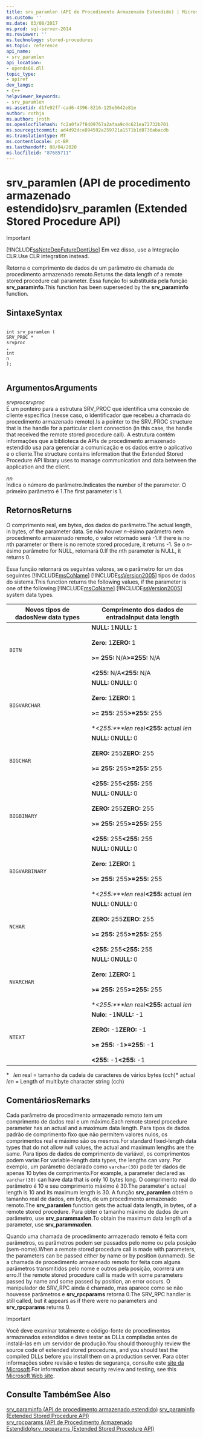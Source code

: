 ```yaml
---
title: srv_paramlen (API de Procedimento Armazenado Estendido) | Microsoft Docs
ms.custom: ''
ms.date: 03/08/2017
ms.prod: sql-server-2014
ms.reviewer: ''
ms.technology: stored-procedures
ms.topic: reference
api_name:
- srv_paramlen
api_location:
- opends60.dll
topic_type:
- apiref
dev_langs:
- C++
helpviewer_keywords:
- srv_paramlen
ms.assetid: d1fe92ff-cad6-4396-8216-125e5642e81e
author: rothja
ms.author: jroth
ms.openlocfilehash: fc2a0fa7f8409767a2afaa9c4c621ea72732b701
ms.sourcegitcommit: ad4d92dce894592a259721a1571b1d8736abacdb
ms.translationtype: MT
ms.contentlocale: pt-BR
ms.lasthandoff: 08/04/2020
ms.locfileid: "87685711"
---
```

# <a name="srv_paramlen-extended-stored-procedure-api"></a><span data-ttu-id="69e60-102">srv_paramlen (API de procedimento armazenado estendido)</span><span class="sxs-lookup"><span data-stu-id="69e60-102">srv_paramlen (Extended Stored Procedure API)</span></span>
    
> [!IMPORTANT]  
>  [!INCLUDE[ssNoteDepFutureDontUse](../../includes/ssnotedepfuturedontuse-md.md)] <span data-ttu-id="69e60-103">Em vez disso, use a Integração CLR.</span><span class="sxs-lookup"><span data-stu-id="69e60-103">Use CLR integration instead.</span></span>  
  
 <span data-ttu-id="69e60-104">Retorna o comprimento de dados de um parâmetro de chamada de procedimento armazenado remoto.</span><span class="sxs-lookup"><span data-stu-id="69e60-104">Returns the data length of a remote stored procedure call parameter.</span></span> <span data-ttu-id="69e60-105">Essa função foi substituída pela função **srv_paraminfo**.</span><span class="sxs-lookup"><span data-stu-id="69e60-105">This function has been superseded by the **srv_paraminfo** function.</span></span>  
  
## <a name="syntax"></a><span data-ttu-id="69e60-106">Sintaxe</span><span class="sxs-lookup"><span data-stu-id="69e60-106">Syntax</span></span>  
  
```  
  
int srv_paramlen (  
SRV_PROC *  
srvproc  
,  
int  
n   
);  
  
```  
  
## <a name="arguments"></a><span data-ttu-id="69e60-107">Argumentos</span><span class="sxs-lookup"><span data-stu-id="69e60-107">Arguments</span></span>  
 <span data-ttu-id="69e60-108">*srvproc*</span><span class="sxs-lookup"><span data-stu-id="69e60-108">*srvproc*</span></span>  
 <span data-ttu-id="69e60-109">É um ponteiro para a estrutura SRV_PROC que identifica uma conexão de cliente específica (nesse caso, o identificador que recebeu a chamada do procedimento armazenado remoto).</span><span class="sxs-lookup"><span data-stu-id="69e60-109">Is a pointer to the SRV_PROC structure that is the handle for a particular client connection (in this case, the handle that received the remote stored procedure call).</span></span> <span data-ttu-id="69e60-110">A estrutura contém informações que a biblioteca de APIs de procedimento armazenado estendido usa para gerenciar a comunicação e os dados entre o aplicativo e o cliente.</span><span class="sxs-lookup"><span data-stu-id="69e60-110">The structure contains information that the Extended Stored Procedure API library uses to manage communication and data between the application and the client.</span></span>  
  
 <span data-ttu-id="69e60-111">*n*</span><span class="sxs-lookup"><span data-stu-id="69e60-111">*n*</span></span>  
 <span data-ttu-id="69e60-112">Indica o número do parâmetro.</span><span class="sxs-lookup"><span data-stu-id="69e60-112">Indicates the number of the parameter.</span></span> <span data-ttu-id="69e60-113">O primeiro parâmetro é 1.</span><span class="sxs-lookup"><span data-stu-id="69e60-113">The first parameter is 1.</span></span>  
  
## <a name="returns"></a><span data-ttu-id="69e60-114">Retornos</span><span class="sxs-lookup"><span data-stu-id="69e60-114">Returns</span></span>  
 <span data-ttu-id="69e60-115">O comprimento real, em bytes, dos dados do parâmetro.</span><span class="sxs-lookup"><span data-stu-id="69e60-115">The actual length, in bytes, of the parameter data.</span></span> <span data-ttu-id="69e60-116">Se não houver *n*-ésimo parâmetro nem procedimento armazenado remoto, o valor retornado será -1.</span><span class="sxs-lookup"><span data-stu-id="69e60-116">If there is no *n*th parameter or there is no remote stored procedure, it returns -1.</span></span> <span data-ttu-id="69e60-117">Se o *n*-ésimo parâmetro for NULL, retornará 0.</span><span class="sxs-lookup"><span data-stu-id="69e60-117">If the *n*th parameter is NULL, it returns 0.</span></span>  
  
 <span data-ttu-id="69e60-118">Essa função retornará os seguintes valores, se o parâmetro for um dos seguintes [!INCLUDE[msCoName](../../includes/msconame-md.md)] [!INCLUDE[ssVersion2005](../../includes/ssversion2005-md.md)] tipos de dados do sistema.</span><span class="sxs-lookup"><span data-stu-id="69e60-118">This function returns the following values, if the parameter is one of the following [!INCLUDE[msCoName](../../includes/msconame-md.md)] [!INCLUDE[ssVersion2005](../../includes/ssversion2005-md.md)] system data types.</span></span>  
  
|<span data-ttu-id="69e60-119">Novos tipos de dados</span><span class="sxs-lookup"><span data-stu-id="69e60-119">New data types</span></span>|<span data-ttu-id="69e60-120">Comprimento dos dados de entrada</span><span class="sxs-lookup"><span data-stu-id="69e60-120">Input data length</span></span>|  
|--------------------|-----------------------|  
|`BITN`|<span data-ttu-id="69e60-121">**NULL:** 1</span><span class="sxs-lookup"><span data-stu-id="69e60-121">**NULL:** 1</span></span><br /><br /> <span data-ttu-id="69e60-122">**Zero:** 1</span><span class="sxs-lookup"><span data-stu-id="69e60-122">**ZERO:** 1</span></span><br /><br /> <span data-ttu-id="69e60-123">**>= 255:** N/A</span><span class="sxs-lookup"><span data-stu-id="69e60-123">**>=255:** N/A</span></span><br /><br /> <span data-ttu-id="69e60-124">**<255:** N/A</span><span class="sxs-lookup"><span data-stu-id="69e60-124">**<255:** N/A</span></span>|  
|`BIGVARCHAR`|<span data-ttu-id="69e60-125">**NULL:** 0</span><span class="sxs-lookup"><span data-stu-id="69e60-125">**NULL:** 0</span></span><br /><br /> <span data-ttu-id="69e60-126">**Zero:** 1</span><span class="sxs-lookup"><span data-stu-id="69e60-126">**ZERO:** 1</span></span><br /><br /> <span data-ttu-id="69e60-127">**>= 255:** 255</span><span class="sxs-lookup"><span data-stu-id="69e60-127">**>=255:** 255</span></span><br /><br /> <span data-ttu-id="69e60-128">\**<255:\*\*\*len* real</span><span class="sxs-lookup"><span data-stu-id="69e60-128">**<255:** actual *len*</span></span>|  
|`BIGCHAR`|<span data-ttu-id="69e60-129">**NULL:** 0</span><span class="sxs-lookup"><span data-stu-id="69e60-129">**NULL:** 0</span></span><br /><br /> <span data-ttu-id="69e60-130">**ZERO:** 255</span><span class="sxs-lookup"><span data-stu-id="69e60-130">**ZERO:** 255</span></span><br /><br /> <span data-ttu-id="69e60-131">**>= 255:** 255</span><span class="sxs-lookup"><span data-stu-id="69e60-131">**>=255:** 255</span></span><br /><br /> <span data-ttu-id="69e60-132">**<255:** 255</span><span class="sxs-lookup"><span data-stu-id="69e60-132">**<255:** 255</span></span>|  
|`BIGBINARY`|<span data-ttu-id="69e60-133">**NULL:** 0</span><span class="sxs-lookup"><span data-stu-id="69e60-133">**NULL:** 0</span></span><br /><br /> <span data-ttu-id="69e60-134">**ZERO:** 255</span><span class="sxs-lookup"><span data-stu-id="69e60-134">**ZERO:** 255</span></span><br /><br /> <span data-ttu-id="69e60-135">**>= 255:** 255</span><span class="sxs-lookup"><span data-stu-id="69e60-135">**>=255:** 255</span></span><br /><br /> <span data-ttu-id="69e60-136">**<255:** 255</span><span class="sxs-lookup"><span data-stu-id="69e60-136">**<255:** 255</span></span>|  
|`BIGVARBINARY`|<span data-ttu-id="69e60-137">**NULL:** 0</span><span class="sxs-lookup"><span data-stu-id="69e60-137">**NULL:** 0</span></span><br /><br /> <span data-ttu-id="69e60-138">**Zero:** 1</span><span class="sxs-lookup"><span data-stu-id="69e60-138">**ZERO:** 1</span></span><br /><br /> <span data-ttu-id="69e60-139">**>= 255:** 255</span><span class="sxs-lookup"><span data-stu-id="69e60-139">**>=255:** 255</span></span><br /><br /> <span data-ttu-id="69e60-140">\**<255:\*\*\*len* real</span><span class="sxs-lookup"><span data-stu-id="69e60-140">**<255:** actual *len*</span></span>|  
|`NCHAR`|<span data-ttu-id="69e60-141">**NULL:** 0</span><span class="sxs-lookup"><span data-stu-id="69e60-141">**NULL:** 0</span></span><br /><br /> <span data-ttu-id="69e60-142">**ZERO:** 255</span><span class="sxs-lookup"><span data-stu-id="69e60-142">**ZERO:** 255</span></span><br /><br /> <span data-ttu-id="69e60-143">**>= 255:** 255</span><span class="sxs-lookup"><span data-stu-id="69e60-143">**>=255:** 255</span></span><br /><br /> <span data-ttu-id="69e60-144">**<255:** 255</span><span class="sxs-lookup"><span data-stu-id="69e60-144">**<255:** 255</span></span>|  
|`NVARCHAR`|<span data-ttu-id="69e60-145">**NULL:** 0</span><span class="sxs-lookup"><span data-stu-id="69e60-145">**NULL:** 0</span></span><br /><br /> <span data-ttu-id="69e60-146">**Zero:** 1</span><span class="sxs-lookup"><span data-stu-id="69e60-146">**ZERO:** 1</span></span><br /><br /> <span data-ttu-id="69e60-147">**>= 255:** 255</span><span class="sxs-lookup"><span data-stu-id="69e60-147">**>=255:** 255</span></span><br /><br /> <span data-ttu-id="69e60-148">\**<255:\*\*\*len* real</span><span class="sxs-lookup"><span data-stu-id="69e60-148">**<255:** actual *len*</span></span>|  
|`NTEXT`|<span data-ttu-id="69e60-149">**Nulo:** -1</span><span class="sxs-lookup"><span data-stu-id="69e60-149">**NULL:** -1</span></span><br /><br /> <span data-ttu-id="69e60-150">**ZERO:** -1</span><span class="sxs-lookup"><span data-stu-id="69e60-150">**ZERO:** -1</span></span><br /><br /> <span data-ttu-id="69e60-151">**>= 255:** -1</span><span class="sxs-lookup"><span data-stu-id="69e60-151">**>=255:** -1</span></span><br /><br /> <span data-ttu-id="69e60-152">**<255:** -1</span><span class="sxs-lookup"><span data-stu-id="69e60-152">**<255:** -1</span></span>|  
  
 <span data-ttu-id="69e60-153">\*   *len* real = tamanho da cadeia de caracteres de vários bytes (cch)</span><span class="sxs-lookup"><span data-stu-id="69e60-153">\*   actual *len* = Length of multibyte character string (cch)</span></span>  
  
## <a name="remarks"></a><span data-ttu-id="69e60-154">Comentários</span><span class="sxs-lookup"><span data-stu-id="69e60-154">Remarks</span></span>  
 <span data-ttu-id="69e60-155">Cada parâmetro de procedimento armazenado remoto tem um comprimento de dados real e um máximo.</span><span class="sxs-lookup"><span data-stu-id="69e60-155">Each remote stored procedure parameter has an actual and a maximum data length.</span></span> <span data-ttu-id="69e60-156">Para tipos de dados padrão de comprimento fixo que não permitem valores nulos, os comprimentos real e máximo são os mesmos.</span><span class="sxs-lookup"><span data-stu-id="69e60-156">For standard fixed-length data types that do not allow null values, the actual and maximum lengths are the same.</span></span> <span data-ttu-id="69e60-157">Para tipos de dados de comprimento de variável, os comprimentos podem variar.</span><span class="sxs-lookup"><span data-stu-id="69e60-157">For variable-length data types, the lengths can vary.</span></span> <span data-ttu-id="69e60-158">Por exemplo, um parâmetro declarado como `varchar(30)` pode ter dados de apenas 10 bytes de comprimento.</span><span class="sxs-lookup"><span data-stu-id="69e60-158">For example, a parameter declared as `varchar(30)` can have data that is only 10 bytes long.</span></span> <span data-ttu-id="69e60-159">O comprimento real do parâmetro é 10 e seu comprimento máximo é 30.</span><span class="sxs-lookup"><span data-stu-id="69e60-159">The parameter's actual length is 10 and its maximum length is 30.</span></span> <span data-ttu-id="69e60-160">A função **srv_paramlen** obtém o tamanho real de dados, em bytes, de um procedimento armazenado remoto.</span><span class="sxs-lookup"><span data-stu-id="69e60-160">The **srv_paramlen** function gets the actual data length, in bytes, of a remote stored procedure.</span></span> <span data-ttu-id="69e60-161">Para obter o tamanho máximo de dados de um parâmetro, use **srv_parammaxlen**.</span><span class="sxs-lookup"><span data-stu-id="69e60-161">To obtain the maximum data length of a parameter, use **srv_parammaxlen**.</span></span>  
  
 <span data-ttu-id="69e60-162">Quando uma chamada de procedimento armazenado remoto é feita com parâmetros, os parâmetros podem ser passados pelo nome ou pela posição (sem-nome).</span><span class="sxs-lookup"><span data-stu-id="69e60-162">When a remote stored procedure call is made with parameters, the parameters can be passed either by name or by position (unnamed).</span></span> <span data-ttu-id="69e60-163">Se a chamada de procedimento armazenado remoto for feita com alguns parâmetros transmitidos pelo nome e outros pela posição, ocorrerá um erro.</span><span class="sxs-lookup"><span data-stu-id="69e60-163">If the remote stored procedure call is made with some parameters passed by name and some passed by position, an error occurs.</span></span> <span data-ttu-id="69e60-164">O manipulador de SRV_RPC ainda é chamado, mas aparece como se não houvesse parâmetros e **srv_rpcparams** retorna 0.</span><span class="sxs-lookup"><span data-stu-id="69e60-164">The SRV_RPC handler is still called, but it appears as if there were no parameters and **srv_rpcparams** returns 0.</span></span>  
  
> [!IMPORTANT]  
>  <span data-ttu-id="69e60-165">Você deve examinar totalmente o código-fonte de procedimentos armazenados estendidos e deve testar as DLLs compiladas antes de instalá-las em um servidor de produção.</span><span class="sxs-lookup"><span data-stu-id="69e60-165">You should thoroughly review the source code of extended stored procedures, and you should test the compiled DLLs before you install them on a production server.</span></span> <span data-ttu-id="69e60-166">Para obter informações sobre revisão e testes de segurança, consulte este [site da Microsoft](https://go.microsoft.com/fwlink/?LinkID=54761&amp;clcid=0x409https://msdn.microsoft.com/security/).</span><span class="sxs-lookup"><span data-stu-id="69e60-166">For information about security review and testing, see this [Microsoft Web site](https://go.microsoft.com/fwlink/?LinkID=54761&amp;clcid=0x409https://msdn.microsoft.com/security/).</span></span>  
  
## <a name="see-also"></a><span data-ttu-id="69e60-167">Consulte Também</span><span class="sxs-lookup"><span data-stu-id="69e60-167">See Also</span></span>  
 <span data-ttu-id="69e60-168">[srv_paraminfo &#40;API de procedimento armazenado estendido&#41;](srv-paraminfo-extended-stored-procedure-api.md) </span><span class="sxs-lookup"><span data-stu-id="69e60-168">[srv_paraminfo &#40;Extended Stored Procedure API&#41;](srv-paraminfo-extended-stored-procedure-api.md) </span></span>  
 [<span data-ttu-id="69e60-169">srv_rpcparams &#40;API de Procedimento Armazenado Estendido&#41;</span><span class="sxs-lookup"><span data-stu-id="69e60-169">srv_rpcparams &#40;Extended Stored Procedure API&#41;</span></span>](srv-rpcparams-extended-stored-procedure-api.md)  
  
  
